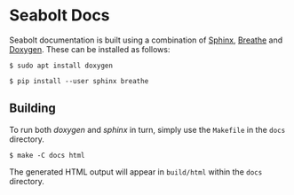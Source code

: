 # Seabolt Docs

Seabolt documentation is built using a combination of [Sphinx](http://www.sphinx-doc.org/), [Breathe](https://breathe.readthedocs.io/) and [Doxygen](http://www.doxygen.org/).
These can be installed as follows:

```
$ sudo apt install doxygen
```

```
$ pip install --user sphinx breathe
```


## Building

To run both _doxygen_ and _sphinx_ in turn, simply use the `Makefile` in the `docs` directory.
```
$ make -C docs html
```

The generated HTML output will appear in `build/html` within the `docs` directory.

